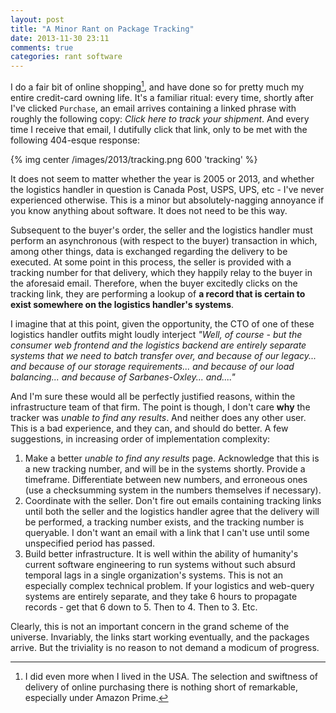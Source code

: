 ```yaml
---
layout: post
title: "A Minor Rant on Package Tracking"
date: 2013-11-30 23:11
comments: true
categories: rant software
---
```

I do a fair bit of online shopping[^1], and have done so for pretty much my entire credit-card owning life. It's a familiar ritual: every time, shortly after I've clicked `Purchase`, an email arrives containing a linked phrase with roughly the following copy: *Click here to track your shipment*. <!--more-->And every time I receive that email, I dutifully click that link, only to be met with the following 404-esque response:

{% img center /images/2013/tracking.png 600 'tracking' %}

It does not seem to matter whether the year is 2005 or 2013, and whether the logistics handler in question is Canada Post, USPS, UPS, etc - I've never experienced otherwise. This is a minor but absolutely-nagging annoyance if you know anything about software. It does not need to be this way.

Subsequent to the buyer's order, the seller and the logistics handler must perform an asynchronous (with respect to the buyer) transaction in which, among other things, data is exchanged regarding the delivery to be executed. At some point in this process, the seller is provided with a tracking number for that delivery, which they happily relay to the buyer in the aforesaid email. Therefore, when the buyer excitedly clicks on the tracking link, they are performing a lookup of **a record that is certain to exist somewhere on the logistics handler's systems**.

I imagine that at this point, given the opportunity, the CTO of one of these logistics handler outfits might loudly interject *"Well, of course - but the consumer web frontend and the logistics backend are entirely separate systems that we need to batch transfer over, and because of our legacy... and because of our storage requirements... and because of our load balancing... and because of Sarbanes-Oxley... and...."*

And I'm sure these would all be perfectly justified reasons, within the infrastructure team of that firm. The point is though, I don't care **why** the tracker was *unable to find any results*. And neither does any other user. This is a bad experience, and they can, and should do better. A few suggestions, in increasing order of implementation complexity:

1. Make a better *unable to find any results* page. Acknowledge that this is a new tracking number, and will be in the systems shortly. Provide a timeframe. Differentiate between new numbers, and erroneous ones (use a checksumming system in the numbers themselves if necessary).
2. Coordinate with the seller. Don't fire out emails containing tracking links until both the seller and the logistics handler agree that the delivery will be performed, a tracking number exists, and the tracking number is queryable. I don't want an email with a link that I can't use until some unspecified period has passed.
3. Build better infrastructure. It is well within the ability of humanity's current software engineering to run systems without such absurd temporal lags in a single organization's systems. This is not an especially complex technical problem. If your logistics and web-query systems are entirely separate, and they take 6 hours to propagate records - get that 6 down to 5. Then to 4. Then to 3. Etc.

Clearly, this is not an important concern in the grand scheme of the universe. Invariably, the links start working eventually, and the packages arrive. But the triviality is no reason to not demand a modicum of progress.


[^1]: I did even more when I lived in the USA. The selection and swiftness of delivery of online purchasing there is nothing short of remarkable, especially under Amazon Prime.
